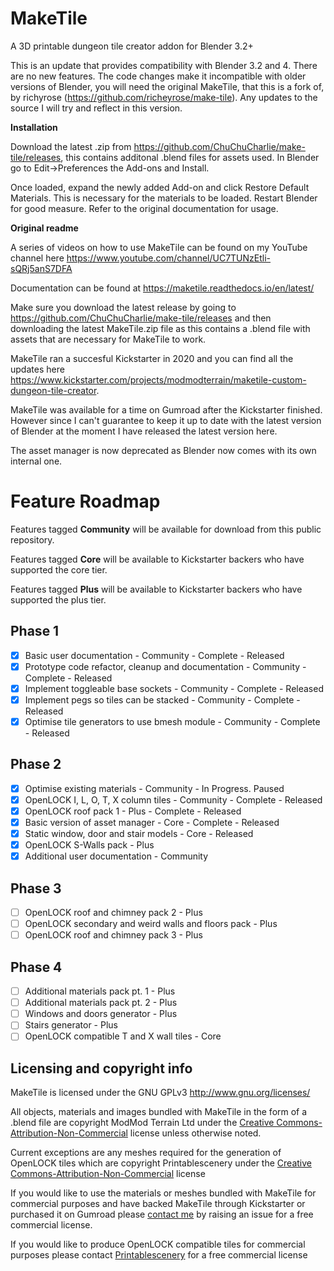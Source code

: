 # MakeTile
A 3D printable dungeon tile creator addon for Blender 3.2+

This is an update that provides compatibility with Blender 3.2 and 4. There are no new features. The code changes make it incompatible with older versions of Blender, you will need the original MakeTile, that this is a fork of, by richyrose (https://github.com/richeyrose/make-tile). Any updates to the source I will try and reflect in this version.

**Installation**

Download the latest .zip from https://github.com/ChuChuCharlie/make-tile/releases, this contains additonal .blend files for assets used. In Blender go to Edit->Preferences the Add-ons and Install.

Once loaded, expand the newly added Add-on and click Restore Default Materials. This is necessary for the materials to be loaded. Restart Blender for good measure. Refer to the original documentation for usage.

**Original readme**

A series of videos on how to use MakeTile can be found on my YouTube channel here https://www.youtube.com/channel/UC7TUNzEtli-sQRj5anS7DFA

Documentation can be found at https://maketile.readthedocs.io/en/latest/

Make sure you download the latest release by going to https://github.com/ChuChuCharlie/make-tile/releases and then downloading the latest MakeTile.zip file as this contains a .blend file with assets that are necessary for MakeTile to work.

MakeTile ran a succesful Kickstarter in 2020 and you can find all the updates here https://www.kickstarter.com/projects/modmodterrain/maketile-custom-dungeon-tile-creator.

MakeTile was available for a time on Gumroad after the Kickstarter finished. However since I can't guarantee to keep it up to date with the latest version of Blender at the moment I have released the latest version here.

The asset manager is now deprecated as Blender now comes with its own internal one.

# Feature Roadmap
Features tagged **Community** will be available for download from this public repository.

Features tagged **Core** will be available to Kickstarter backers who have supported the core tier.

Features tagged **Plus** will be available to Kickstarter backers who have supported the plus tier.

## Phase 1
- [x] Basic user documentation - Community - Complete - Released
- [x] Prototype code refactor, cleanup and documentation - Community - Complete - Released
- [x] Implement toggleable base sockets - Community - Complete - Released
- [x] Implement pegs so tiles can be stacked - Community - Complete - Released
- [x] Optimise tile generators to use bmesh module - Community - Complete - Released

## Phase 2
- [x] Optimise existing materials - Community - In Progress. Paused
- [x] OpenLOCK I, L, O, T, X column tiles - Community - Complete - Released
- [x] OpenLOCK roof pack 1 - Plus - Complete - Released
- [x] Basic version of asset manager - Core - Complete - Released
- [x] Static window, door and stair models - Core - Released
- [x] OpenLOCK S-Walls pack - Plus
- [x] Additional user documentation - Community

## Phase 3
- [ ] OpenLOCK roof and chimney pack 2 - Plus
- [ ] OpenLOCK secondary and weird walls and floors pack - Plus
- [ ] OpenLOCK roof and chimney pack 3 - Plus

## Phase 4
- [ ] Additional materials pack pt. 1 - Plus
- [ ] Additional materials pack pt. 2 - Plus
- [ ] Windows and doors generator - Plus
- [ ] Stairs generator - Plus
- [ ] OpenLOCK compatible T and X wall tiles - Core

## Licensing and copyright info
MakeTile is licensed under the GNU GPLv3 http://www.gnu.org/licenses/

All objects, materials and images bundled with MakeTile in the form of a .blend file are copyright ModMod Terrain Ltd under the [Creative Commons-Attribution-Non-Commercial](https://creativecommons.org/licenses/by-nc/4.0/) license unless otherwise noted.

Current exceptions are any meshes required for the generation of OpenLOCK tiles which are copyright Printablescenery under the [Creative Commons-Attribution-Non-Commercial](https://creativecommons.org/licenses/by-nc/4.0/) license

If you would like to use the materials or meshes bundled with MakeTile for commercial purposes and have backed MakeTile through Kickstarter or purchased it on Gumroad please [contact me](https://github.com/richeyrose/make-tile/issues) by raising an issue for a free commercial license.

If you would like to produce OpenLOCK compatible tiles for commercial purposes please contact [Printablescenery]( https://www.printablescenery.com) for a free commercial license
